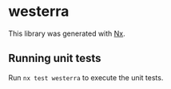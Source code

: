 # westerra

This library was generated with [Nx](https://nx.dev).

## Running unit tests

Run `nx test westerra` to execute the unit tests.
